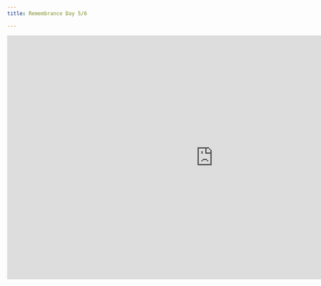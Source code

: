 ```yaml
---
title: Remembrance Day 5/6

---
```

<iframe src="https://docs.google.com/presentation/d/e/2PACX-1vSWebuY1kKi1o3nuefwJ5saSFQhYmWF9xu4qcZdA-a5pohmxdcL0RcpdANda0vEyc3bpx4MY_1bGo2c/embed?start=false&loop=false&delayms=3000" frameborder="0" width="960" height="569" allowfullscreen="true" mozallowfullscreen="true" webkitallowfullscreen="true"></iframe>